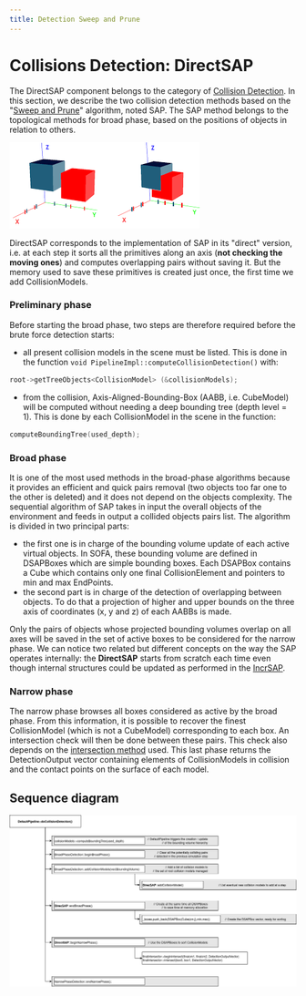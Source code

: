 ```yaml
---
title: Detection Sweep and Prune
---
```


Collisions Detection: DirectSAP
===============================

The DirectSAP component belongs to the category of [Collision Detection](../../../../simulation-principles/multi-model-representation/collision/#collision-detection).
In this section, we describe the two collision detection methods based on the "[Sweep and Prune](https://en.wikipedia.org/wiki/Sweep_and_prune)" algorithm, noted SAP. The SAP method belongs to the topological methods for broad phase, based on the positions of objects in relation to others.


<a href="https://github.com/sofa-framework/doc/blob/master/images/collision/SAP.png?raw=true"><img src="https://github.com/sofa-framework/doc/blob/master/images/collision/SAP.png?raw=true" title="SAP algorithm on x- and y-axis with a non-overlapping condition (left) and an overlapping one (right). Image from paper: Collision Detection: Broad Phase Adaptation from Multi-Core to Multi-GPU Architecture"/></a>

DirectSAP corresponds to the implementation of SAP in its "direct" version, i.e. at each step it sorts all the primitives along an axis (**not checking the moving ones**) and computes overlapping pairs without saving it. But the memory used to save these primitives is created just once, the first time we add CollisionModels.


### Preliminary phase

Before starting the broad phase, two steps are therefore required before the brute force detection starts:

- all present collision models in the scene must be listed. This is done in the function ```void PipelineImpl::computeCollisionDetection()```  with:
```cpp
root->getTreeObjects<CollisionModel> (&collisionModels);
```
- from the collision, Axis-Aligned-Bounding-Box (AABB, i.e. CubeModel) will be computed without needing a deep bounding tree (depth level = 1). This is done by each CollisionModel in the scene in the function: 
```cpp
computeBoundingTree(used_depth);
```


### Broad phase

It is one of the most used methods in the broad-phase algorithms because it provides an efficient and quick pairs removal (two objects too far one to the other is deleted) and it does not depend on the objects complexity. The sequential algorithm of SAP takes in input the overall objects of the environment and feeds in output a collided objects pairs list. The algorithm is divided in two principal parts:

- the first one is in charge of the bounding volume update of each active virtual objects. In SOFA, these bounding volume are defined in DSAPBoxes which are simple bounding boxes. Each DSAPBox contains a Cube which contains only one final CollisionElement and pointers to min and max EndPoints.
- the second part is in charge of the detection of overlapping between objects. To do that a projection of higher and upper bounds on the three axis of coordinates (x, y and z) of each
AABBs is made.

Only the pairs of objects whose projected bounding volumes overlap on all axes will be saved in the set of active boxes to be considered for the narrow phase. We can notice two related but different concepts on the way the SAP operates internally: the **DirectSAP** starts from scratch each time even though internal structures could be updated as performed in the [IncrSAP](./incrsap/).


### Narrow phase

The narrow phase browses all boxes considered as active by the broad phase. From this information, it is possible to recover the finest CollisionModel (which is not a CubeModel) corresponding to each box. An intersection check will then be done between these pairs. This check also depends on the [intersection method](../../../../simulation-principles/multi-model-representation/collision/#intersection-methods) used. This last phase returns the DetectionOutput vector containing elements of CollisionModels in collision and the contact points on the surface of each model.




Sequence diagram
----------------

<a href="https://github.com/sofa-framework/doc/blob/master/images/collision/DirectSAP.png?raw=true"><img src="https://github.com/sofa-framework/doc/blob/master/images/collision/DirectSAP.png?raw=true" title="Flow diagram for the broad & narrow phase of the DirectSAP"/></a>